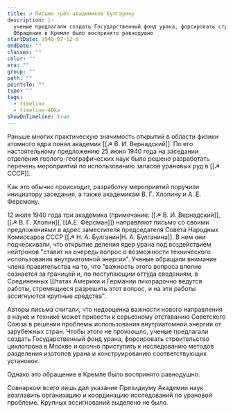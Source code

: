 ```yaml
---
title: ☭ Письмо трёх академиков Булгарину
description: |-
  ученые предлагали создать Государственный фонд урана, форсировать строительство циклотрона в Москве и срочно приступить к исследованию методов разделения изотопов урана и конструированию соответствующих установок.
  Обращение в Кремле было воспринято равнодушно
startDate: 1940-07-12-0
endDate: ""
classes: ""
color: ""
era: ""
group: ""
path: ""
pointsTo: ""
type: ""
tags:
  - timeline
  - timeline-40ka
showOnTimeline: true
---
```


Раньше многих практическую значимость открытий в области физики атомного ядра понял академик [[☭ В. И. Вернадский]]. По его настоятельному предложению 25 июня 1940 года на заседании отделения геолого-географических наук было решено разработать перечень мероприятий по использованию запасов урановых руд в [[☭ СССР]].

Как это обычно происходит, разработку мероприятий поручили инициатору заседания, а также академикам В. Г. Хлопину и А. Е. Ферсману.

12 июля 1940 года три академика (примечание: [[☭ В. И. Вернадский]], [[☭ В. Г. Хлопин]], [[А.Е. Ферсман]]) направляют письмо со своими предложениями в адрес заместителя председателя Совета Народных Комиссаров СССР [[☭ Н. А. Булганин|Н. А. Булганина]]. В нем они подчеркивали, что открытие деления ядер урана под воздействием нейтронов "ставит на очередь вопрос о возможности технического использования внутриатомной энергии". Ученые обращали внимание члена правительства на то, что "важность этого вопроса вполне сознается за границей и, по поступающим оттуда сведениям, в Соединенных Штатах Америки и Германии лихорадочно ведутся работы, стремящиеся разрешить этот вопрос, и на эти работы ассигнуются крупные средства". 

Авторы письма считали, что недооценка важности нового направления в науке и технике может привести к серьезному отставанию Советского Союза в решении проблемы использования внутриатомной энергии от зарубежных стран. Чтобы этого не произошло, ученые предлагали создать Государственный фонд урана, форсировать строительство циклотрона в Москве и срочно приступить к исследованию методов разделения изотопов урана и конструированию соответствующих установок.

Однако это обращение в Кремле было воспринято равнодушно. 

Совнарком всего лишь дал указание Президиуму Академии наук возглавить организацию и координацию исследований по урановой проблеме. Крупных ассигнований выделено не было.